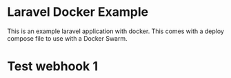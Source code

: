 # Laravel Docker Example

This is an example laravel application with docker.  This comes with a
deploy compose file to use with a Docker Swarm.

# Test webhook 1 
